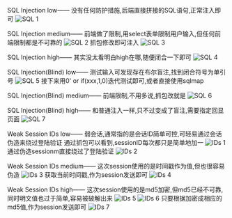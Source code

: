 SQL Injection low——
没有任何防护措施,后端直接拼接的SQL语句,正常注入即可
![SQL 1](/dvwa/images/sql1.png)

SQL Injection medium——
前端做了限制,用select表单限制用户输入,但任何前端限制都是不可靠的
![SQL 2](/dvwa/images/sql2.png)
抓包修改即可注入
![SQL 3](/dvwa/images/sql3.png)

SQL Injection high——
其实没太看明白high在哪,随便闭合一下即可
![SQL 4](/dvwa/images/sql4.png)

SQL Injection(Blind) low——
测试输入可发现存在布尔盲注,找到闭合符号为单引号
![SQL 5](/dvwa/images/sql5.png)
接下来用0' or if(xxx,1,0)迭代测试即可,或者直接使用sqlmap

SQL Injection(Blind) medium——
前端限制,不用多说,抓包改就是
![SQL 6](/dvwa/images/sql6.png)

SQL Injection(Blind) high——
和普通注入一样,只不过变成了盲注,需要指定回显页面
![SQL 7](/dvwa/images/sql7.png)

Weak Session IDs low——
弱会话,通常指的是会话ID简单可控,可轻易通过会话伪造来绕过登陆验证
通过抓包可以看到,sessionID每次都只是简单地加一
![IDs 1](/dvwa/images/ids1.png)
通过伪造sessionm直接绕过了登陆验证
![IDs 2](/dvwa/images/ids2.png)

Weak Session IDs medium——
这次session使用的是时间戳作为值,但也很容易伪造
![IDs 3](/dvwa/images/ids3.png)
获取当前时间戳,作为session发送即可
![IDs 4](/dvwa/images/ids4.png)

Weak Session IDs high——
这次session使用的是md5加密,但md5已经不可靠,同时明文值也过于简单,容易被破解出来
![IDs 5](/dvwa/images/ids5.png)
![IDs 6](/dvwa/images/ids6.png)
只要根据加密成相应的md5值,作为session发送即可
![IDs 7](/dvwa/images/ids7.png)